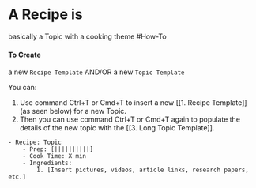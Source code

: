 # A Recipe is
basically a Topic with a cooking theme
#How-To 

#### To Create 
 a new `Recipe Template` AND/OR a new `Topic Template`
 
You can:
1) Use command Ctrl+T or Cmd+T to insert a new [[1. Recipe Template]] (as seen below) for a new Topic. 
2) Then you can use command Ctrl+T or Cmd+T again to populate the details of the new topic with the [[3. Long Topic Template]].

```
- Recipe: Topic
	- Prep: [||||||||||]
	- Cook Time: X min
	- Ingredients: 
		1. [Insert pictures, videos, article links, research papers, etc.]
```